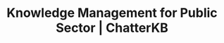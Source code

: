 ---
layout: solutions
permalink: /solutions/public-sector

# SEO and metadata
title: "Knowledge Management for Public Sector | ChatterKB"
description: "Transform government knowledge into efficient workflows, policy documentation, and citizen service improvements while ensuring transparency and compliance."

# Page content
hero:
  title: "Public Service Through Better Knowledge."
  split_title:
    main: "Public Service"
    highlight: "Through Better Knowledge."
  description: "Transform government processes into automated workflows and living citizen service dashboards. Write policy procedures in plain English, get intelligent systems that learn from every citizen interaction."
  image: "/assets/images/marketing/hero-image.webp"
  primary_button:
    text: "Try ChatterKB Free"
    url: "https://app.chatterkb.com/auth/signup"
  secondary_button:
    text: "Schedule Demo"
    url: "https://calendar.google.com/calendar/u/0/appointments/schedules/AcZssZ0oYQ10osj27ugUfwOrSoV893uJ-kWPhIKNBhII5bTlwc3j6HdkEunH29TciGeOttFjfxqEn92O"

problems:
  section_title: "Public Sector Knowledge Challenges"
  items:
    - title: "Institutional Knowledge Loss"
      description: "When experienced public servants retire, decades of policy knowledge, process expertise, and citizen service insights disappear. New staff struggle to maintain service quality."
    - title: "Manual Service Processes That Should Be Automated"
      description: "Government teams follow complex service workflows manually because converting policy procedures into automated systems requires technical expertise you don't have."
    - title: "Static Reports in a Dynamic Service Environment"
      description: "Citizen service dashboards and compliance reports are outdated the moment you create them. You need living service intelligence that updates automatically as citizen data flows in."

solution:
  title: "From Bureaucracy to Intelligent Public Service Automation"
  description: "ChatterKB captures your government expertise and converts it into automated workflows and dynamic citizen service dashboards. Describe policy procedures in plain English—get intelligent systems that execute and learn from service outcomes."
  image: "/assets/images/marketing/workflow-diagram.webp"
  steps:
    - title: "Capture & Convert Government Knowledge"
      description: "Upload policy documents, service procedures, and compliance requirements. Describe new service workflows in plain English—ChatterKB converts them into executable automation."
      image: "/assets/images/marketing/workflow-step1.webp"
      badges:
        - "Policy Workflow Automation"
        - "Service Procedures"
        - "Compliance Processes"
        - "Citizen Interactions"
        - "Regulatory Integration"
    - title: "Create Living Service Dashboards"
      description: "Build dynamic dashboards that automatically update with citizen service metrics, compliance status, and performance indicators. Real-time government intelligence without manual compilation."
      image: "/assets/images/marketing/workflow-step2.webp"
      badges:
        - "Service Metrics"
        - "Citizen Satisfaction"
        - "Compliance Tracking"
        - "Performance KPIs"
    - title: "Execute & Learn from Service Delivery"
      description: "Service workflows execute automatically and get smarter with each citizen interaction. The system builds government memory, improving service recommendations over time."
      image: "/assets/images/marketing/workflow-step3.webp"
      badges:
        - "Automated Service Execution"
        - "Service Learning"
        - "Citizen Intelligence"

features:
  tagline: "CAPTURE • AUTOMATE • SERVE"
  title: "Built for Public Service Excellence"
  items:
    - icon: "bi-people"
      title: "Prose-to-Policy Automation"
      description: "Convert government procedures into executable service workflows by describing them in plain English. No technical complexity—just write citizen-focused processes."
      image: "/assets/images/marketing/feature-pin.webp"
    - icon: "bi-speedometer2"
      title: "Living Citizen Service Dashboards"
      description: "Create dynamic dashboards that automatically update with service metrics, citizen satisfaction, and compliance indicators. Always current government intelligence."
      image: "/assets/images/marketing/feature-docs.webp"
    - icon: "bi-file-text"
      title: "Memory-Centric Government Intelligence"
      description: "System learns from every citizen interaction, policy implementation, and service outcome. Government knowledge compounds over time, improving service quality continuously."
      image: "/assets/images/marketing/feature-sop.webp"
    - icon: "bi-shield-check"
      title: "Intelligent Compliance Automation"
      description: "Automated compliance reporting that gets smarter with each audit cycle. Timeline execution tracks government processes without exposing technical complexity."
      image: "/assets/images/marketing/feature-team.webp"

branded_content:
  title: "Turn Government Expertise Into Citizen Trust"
  description: "Create branded, public knowledge bases that showcase your government expertise while building citizen confidence. Position your agency as the transparent, knowledgeable public service leader."
  image: "/assets/images/marketing/custom-branding.webp"
  features:
    - title: "Custom Government Branding"
      description: "Add your agency's logo, colors, and custom CSS for complete brand control"
    - title: "Citizen Trust & Transparency"
      description: "Build public confidence through accessible government insights and public information"
    - title: "Public Service Leadership"
      description: "Position your agency as the transparent, knowledgeable authority in public service"
    - title: "Citizen Self-Service Portal"
      description: "Reduce citizen inquiries with intelligent, branded government resources"

enterprise:
  title: "Enterprise-Grade Security Without the Enterprise Headaches"
  description: "Deploy ChatterKB on your infrastructure with complete data sovereignty, advanced RAG capabilities for government document intelligence, and zero-trust security architecture designed for public sector environments."

cta:
  title: "Ready to Improve Public Service?"
  description: "See how ChatterKB can help your organization deliver consistent, efficient, and citizen-focused services with intelligent automation that learns from government expertise."
  image: "/assets/images/marketing/product-screenshot.png"
  primary_button:
    text: "Try ChatterKB Free"
    url: "https://app.chatterkb.com/auth/signup"
  secondary_button:
    text: "Schedule Demo"
    url: "https://calendar.google.com/calendar/u/0/appointments/schedules/AcZssZ0oYQ10osj27ugUfwOrSoV893uJ-kWPhIKNBhII5bTlwc3j6HdkEunH29TciGeOttFjfxqEn92O"
--- 